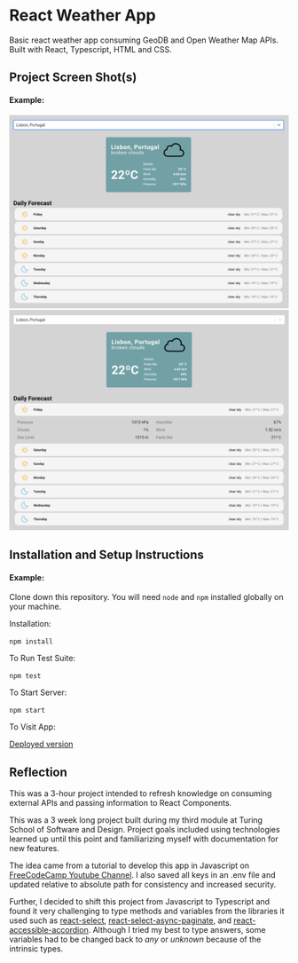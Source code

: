 # React Weather App

Basic react weather app consuming GeoDB and Open Weather Map APIs. Built with React, Typescript, HTML and CSS.

## Project Screen Shot(s)

#### Example:

<img src="https://raw.githubusercontent.com/juliamendesc/react-weather-app-typescript/main/.github/01.png">
<img src="https://raw.githubusercontent.com/juliamendesc/react-weather-app-typescript/main/.github/02.png">

## Installation and Setup Instructions

#### Example:

Clone down this repository. You will need `node` and `npm` installed globally on your machine.

Installation:

`npm install`

To Run Test Suite:

`npm test`

To Start Server:

`npm start`

To Visit App:

[Deployed version](https://react-weather-app-gray.vercel.app/)

## Reflection

This was a 3-hour project intended to refresh knowledge on consuming external APIs and passing information to React Components.

This was a 3 week long project built during my third module at Turing School of Software and Design. Project goals included using technologies learned up until this point and familiarizing myself with documentation for new features.

The idea came from a tutorial to develop this app in Javascript on [FreeCodeCamp Youtube Channel](https://www.youtube.com/watch?v=Reny0cTTv24). I also saved all keys in an .env file and updated relative to absolute path for consistency and increased security.

Further, I decided to shift this project from Javascript to Typescript and found it very challenging to type methods and variables from the libraries it used such as [react-select](https://react-select.com/typescript#typescript-usage), [react-select-async-paginate](https://github.com/vtaits/react-select-async-paginate), and [react-accessible-accordion](https://react-accessible-accordion.springload.co.nz/). Although I tried my best to type answers, some variables had to be changed back to <i>any</i> or <i>unknown</i> because of the intrinsic types.

